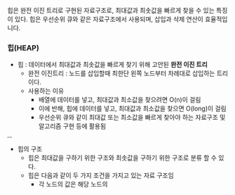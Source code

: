 힙은 완전 이진 트리로 구현된 자료구조로, 최대값과 최솟값을 빠르게 찾을 수 있는 특징이 있다. 힙은 우선순위 큐와 같은 자료구조에서 사용되며, 삽입과 삭제 연산이 효율적입니다.
### 힙(HEAP)

- 힙 : 데이터에서 최대값과 최솟값을 빠르게 찾기 위해 고안된 **완전 이진 트리**
  - 완전 이진트리 : 노드를 삽입할때 최한단 왼쪽 노드부터 차례대로 삽입하는 트리이다.
  - 사용하는 이유
    - 배열에 데이터를 넣고, 최대값과 최소값을 찾으려면 O(n)이 걸림
    - 이에 반해, 힙에 데이터를 넣고, 최대값과 최소값을 찾으면 O(long)이 걸림
    - 우선순위 큐와 같이 최대값 또는 최소값을 빠르게 찾아야 하는 자료구조 및 알고리즘 구현 등에 활용됨

<img src="https://www.fun-coding.org/00_Images/completebinarytree.png" alt="img" style="zoom:25%;" />

- 힙의 구조
  - 힙은 최대값을 구하기 위한 구조와 최솟값을 구하기 위한 구조로 분류 할 수 있다.
  - 힙은 다음과 같이 두 가지 조건을 가지고 있는 자료 구조임
    - 각 노드의 값은 해당 노드의 


